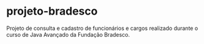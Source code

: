 # projeto-bradesco
Projeto de consulta e cadastro de funcionários e cargos realizado durante o curso de Java Avançado da Fundação Bradesco.
